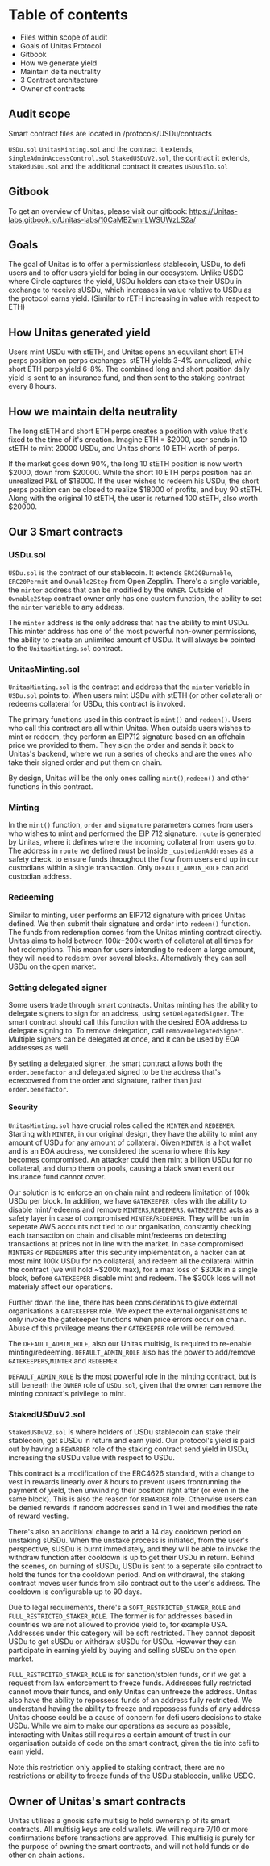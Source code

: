 # Table of contents

- Files within scope of audit
- Goals of Unitas Protocol
- Gitbook
- How we generate yield
- Maintain delta neutrality
- 3 Contract architecture
- Owner of contracts

## Audit scope
Smart contract files are located in /protocols/USDu/contracts

`USDu.sol`
`UnitasMinting.sol` and the contract it extends, `SingleAdminAccessControl.sol`
`StakedUSDuV2.sol`, the contract it extends, `StakedUSDu.sol` and the additional contract it creates `USDuSilo.sol`

## Gitbook
To get an overview of Unitas, please visit our gitbook: https://Unitas-labs.gitbook.io/Unitas-labs/10CaMBZwnrLWSUWzLS2a/

## Goals

The goal of Unitas is to offer a permissionless stablecoin, USDu, to defi users and to offer users yield for being in our ecosystem. Unlike USDC where Circle captures the yield, USDu holders can stake their USDu in exchange to receive sUSDu, which increases in value relative to USDu as the protocol earns yield. (Similar to rETH increasing in value with respect to ETH)

## How Unitas generated yield

Users mint USDu with stETH, and Unitas opens an equvilant short ETH perps position on perps exchanges. stETH yields 3-4% annualized, while short ETH perps yield 6-8%. The combined long and short position daily yield is sent to an insurance fund, and then sent to the staking contract every 8 hours.

## How we maintain delta neutrality

The long stETH and short ETH perps creates a position with value that's fixed to the time of it's creation. Imagine ETH = $2000, user sends in 10 stETH to mint 20000 USDu, and Unitas shorts 10 ETH worth of perps.

If the market goes down 90%, the long 10 stETH position is now worth $2000, down from $20000. While the short 10 ETH perps position has an unrealized P&L of $18000. If the user wishes to redeem his USDu, the short perps position can be closed to realize $18000 of profits, and buy 90 stETH. Along with the original 10 stETH, the user is returned 100 stETH, also worth $20000.

## Our 3 Smart contracts

### USDu.sol

`USDu.sol` is the contract of our stablecoin. It extends `ERC20Burnable`, `ERC20Permit` and `Ownable2Step` from Open Zepplin. There's a single variable, the `minter` address that can be modified by the `OWNER`. Outside of `Ownable2Step` contract owner only has one custom function, the ability to set the `minter` variable to any address.

The `minter` address is the only address that has the ability to mint USDu. This minter address has one of the most powerful non-owner permissions, the ability to create an unlimited amount of USDu. It will always be pointed to the `UnitasMinting.sol` contract.

### UnitasMinting.sol

`UnitasMinting.sol` is the contract and address that the `minter` variable in `USDu.sol` points to. When users mint USDu with stETH (or other collateral) or redeems collateral for USDu, this contract is invoked.

The primary functions used in this contract is `mint()` and `redeen()`. Users who call this contract are all within Unitas. When outside users wishes to mint or redeem, they perform an EIP712 signature based on an offchain price we provided to them. They sign the order and sends it back to Unitas's backend, where we run a series of checks and are the ones who take their signed order and put them on chain.

By design, Unitas will be the only ones calling `mint()`,`redeen()` and other functions in this contract.

### Minting

In the `mint()` function, `order` and `signature` parameters comes from users who wishes to mint and performed the EIP 712 signature. `route` is generated by Unitas, where it defines where the incoming collateral from users go to. The address in `route` we defined must be inside `_custodianAddresses` as a safety check, to ensure funds throughout the flow from users end up in our custodians within a single transaction. Only `DEFAULT_ADMIN_ROLE` can add custodian address.

### Redeeming

Similar to minting, user performs an EIP712 signature with prices Unitas defined. We then submit their signature and order into `redeem()` function. The funds from redemption comes from the Unitas minting contract directly. Unitas aims to hold between $100k-$200k worth of collateral at all times for hot redemptions. This mean for users intending to redeem a large amount, they will need to redeem over several blocks. Alternatively they can sell USDu on the open market.

### Setting delegated signer

Some users trade through smart contracts. Unitas minting has the ability to delegate signers to sign for an address, using `setDelegatedSigner`. The smart contract should call this function with the desired EOA address to delegate signing to. To remove delegation, call `removeDelegatedSigner`. Multiple signers can be delegated at once, and it can be used by EOA addresses as well.

By setting a delegated signer, the smart contract allows both the `order.benefactor` and delegated signed to be the address that's ecrecovered from the order and signature, rather than just `order.benefactor`.

#### Security

`UnitasMinting.sol` have crucial roles called the `MINTER` and `REDEEMER`. Starting with `MINTER`, in our original design, they have the ability to mint any amount of USDu for any amount of collateral. Given `MINTER` is a hot wallet and is an EOA address, we considered the scenario where this key becomes compromised. An attacker could then mint a billion USDu for no collateral, and dump them on pools, causing a black swan event our insurance fund cannot cover.

Our solution is to enforce an on chain mint and redeem limitation of 100k USDu per block. In addition, we have `GATEKEEPER` roles with the ability to disable mint/redeems and remove `MINTERS`,`REDEEMERS`. `GATEKEEPERS` acts as a safety layer in case of compromised `MINTER`/`REDEEMER`. They will be run in seperate AWS accounts not tied to our organisation, constantly checking each transaction on chain and disable mint/redeems on detecting transactions at prices not in line with the market. In case compromised `MINTERS` or `REDEEMERS` after this security implementation, a hacker can at most mint 100k USDu for no collateral, and redeem all the collateral within the contract (we will hold ~$200k max), for a max loss of $300k in a single block, before `GATEKEEPER` disable mint and redeem. The $300k loss will not materialy affect our operations.

Further down the line, there has been considerations to give external organisations a `GATEKEEPER` role. We expect the external organisations to only invoke the gatekeeper functions when price errors occur on chain. Abuse of this prvileage means their `GATEKEEPER` role will be removed.

The `DEFAULT_ADMIN_ROLE`, also our Unitas multisig, is required to re-enable minting/redeeming. `DEFAULT_ADMIN_ROLE` also has the power to add/remove `GATEKEEPERS`,`MINTER` and `REDEEMER`.

`DEFAULT_ADMIN_ROLE` is the most powerful role in the minting contract, but is still beneath the `OWNER` role of `USDu.sol`, given that the owner can remove the minting contract's privilege to mint.

### StakedUSDuV2.sol

`StakedUSDuV2.sol` is where holders of USDu stablecoin can stake their stablecoin, get sUSDu in return and earn yield. Our protocol's yield is paid out by having a `REWARDER` role of the staking contract send yield in USDu, increasing the sUSDu value with respect to USDu.

This contract is a modification of the ERC4626 standard, with a change to vest in rewards linearly over 8 hours to prevent users frontrunning the payment of yield, then unwinding their position right after (or even in the same block). This is also the reason for `REWARDER` role. Otherwise users can be denied rewards if random addresses send in 1 wei and modifies the rate of reward vesting.

There's also an additional change to add a 14 day cooldown period on unstaking sUSDu. When the unstake process is initiated, from the user's perspective, sUSDu is burnt immediately, and they will be able to invoke the withdraw function after cooldown is up to get their USDu in return. Behind the scenes, on burning of sUSDu, USDu is sent to a seperate silo contract to hold the funds for the cooldown period. And on withdrawal, the staking contract moves user funds from silo contract out to the user's address. The cooldown is configurable up to 90 days.

Due to legal requirements, there's a `SOFT_RESTRICTED_STAKER_ROLE` and `FULL_RESTRICTED_STAKER_ROLE`. The former is for addresses based in countries we are not allowed to provide yield to, for example USA. Addresses under this category will be soft restricted. They cannot deposit USDu to get sUSDu or withdraw sUSDu for USDu. However they can participate in earning yield by buying and selling sUSDu on the open market.

`FULL_RESTRCITED_STAKER_ROLE` is for sanction/stolen funds, or if we get a request from law enforcement to freeze funds. Addresses fully restricted cannot move their funds, and only Unitas can unfreeze the address. Unitas also have the ability to repossess funds of an address fully restricted. We understand having the ability to freeze and repossess funds of any address Unitas choose could be a cause of concern for defi users decisions to stake USDu. While we aim to make our operations as secure as possible, interacting with Unitas still requires a certain amount of trust in our organisation outside of code on the smart contract, given the tie into cefi to earn yield.

Note this restriction only applied to staking contract, there are no restrictions or ability to freeze funds of the USDu stablecoin, unlike USDC.

## Owner of Unitas's smart contracts

Unitas utilises a gnosis safe multisig to hold ownership of its smart contracts. All multisig keys are cold wallets. We will require 7/10 or more confirmations before transactions are approved. This multisig is purely for the purpose of owning the smart contracts, and will not hold funds or do other on chain actions.
